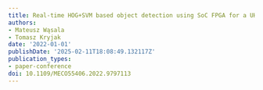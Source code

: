 ```yaml
---
title: Real-time HOG+SVM based object detection using SoC FPGA for a UHD video stream
authors:
- Mateusz Wąsala
- Tomasz Kryjak
date: '2022-01-01'
publishDate: '2025-02-11T18:08:49.132117Z'
publication_types:
- paper-conference
doi: 10.1109/MECO55406.2022.9797113
---
```

